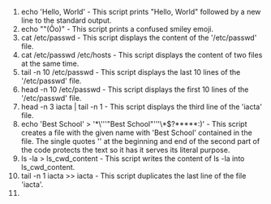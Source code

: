 1. echo 'Hello, World' - This script prints "Hello, World" followed by a new line to the standard output.
2. echo "\"(Ôo)" - This script prints a confused smiley emoji.
3. cat /etc/passwd - This script displays the content of the '/etc/passwd' file.
4. cat /etc/passwd /etc/hosts - This script displays the content of two files at the same time.
5. tail -n 10 /etc/passwd - This script displays the last 10 lines of the '/etc/passwd' file. 
6. head -n 10 /etc/passwd - This script displays the first 10 lines of the '/etc/passwd' file.
7. head -n 3 iacta | tail -n 1 - This script displays the third line of the 'iacta' file.
8. echo 'Best School' > '\*\\'\''"Best School"\'\''\\*$\?\*\*\*\*\*:)' - This script creates a file with the given name with 'Best School' contained in the file. The single quotes '' at the beginning and end of the second part of the code protects the text so it has it serves its literal purpose.
9. ls -la > ls_cwd_content - This script writes the content of ls -la into ls_cwd_content.
10. tail -n 1 iacta >> iacta - This script duplicates the last line of the file 'iacta'.
11. 